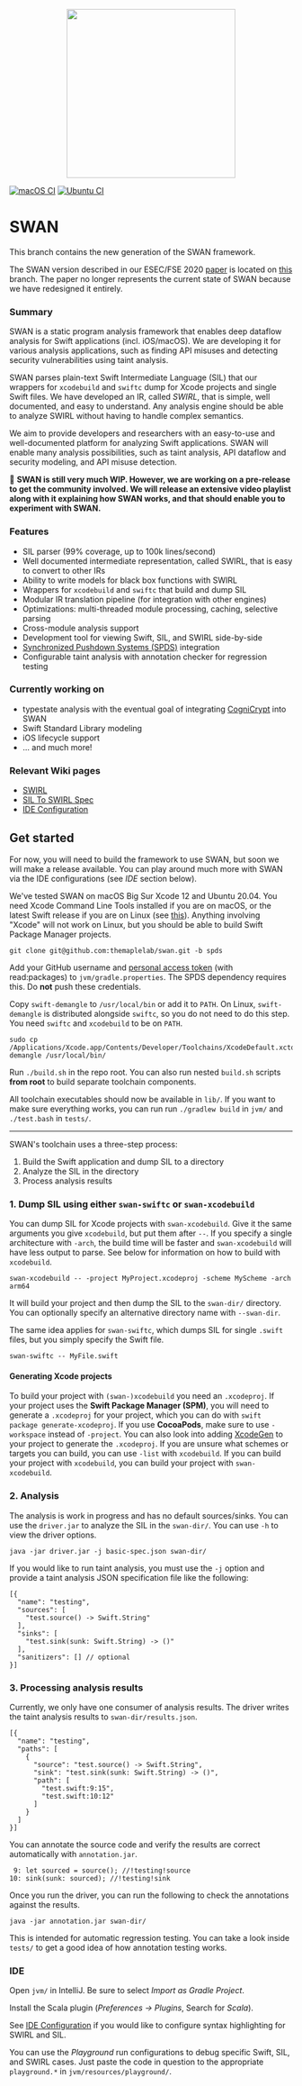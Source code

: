 
<p align="center">
<img src="https://karimali.ca/resources/images/projects/swan.png" width="300">
</p>

[![macOS CI](https://github.com/themaplelab/swan/actions/workflows/macOS.yml/badge.svg)](https://github.com/themaplelab/swan/actions/workflows/macOS.yml) [![Ubuntu CI](https://github.com/themaplelab/swan/actions/workflows/ubuntu.yml/badge.svg)](https://github.com/themaplelab/swan/actions/workflows/ubuntu.yml)

# SWAN

This branch contains the new generation of the SWAN framework.

The SWAN version described in our ESEC/FSE 2020 [paper](https://karimali.ca/resources/papers/swan.pdf) is located on [this](https://github.com/themaplelab/swan/tree/2020) branch. The paper no longer represents the current state of SWAN because we have redesigned it entirely.

###  Summary

SWAN is a static program analysis framework that enables deep dataflow analysis for Swift applications (incl. iOS/macOS). We are developing it for various analysis applications, such as finding API misuses and detecting security vulnerabilities using taint analysis.

SWAN parses plain-text Swift Intermediate Language (SIL) that our wrappers for `xcodebuild` and `swiftc` dump for Xcode projects and single Swift files. We have developed an IR, called *SWIRL*, that is simple, well documented, and easy to understand. Any analysis engine should be able to analyze SWIRL without having to handle complex semantics.

We aim to provide developers and researchers with an easy-to-use and well-documented platform for analyzing Swift applications. SWAN will enable many analysis possibilities, such as taint analysis, API dataflow and security modeling, and API misuse detection.

:construction: **SWAN is still very much WIP. However, we are working on a pre-release to get the community involved. We will release an extensive video playlist along with it explaining how SWAN works, and that should enable you to experiment with SWAN.**

### Features

- SIL parser (99% coverage, up to 100k lines/second)
- Well documented intermediate representation, called SWIRL, that is easy to convert to other IRs
- Ability to write models for black box functions with SWIRL
- Wrappers for `xcodebuild` and `swiftc` that build and dump SIL
- Modular IR translation pipeline (for integration with other engines)
- Optimizations: multi-threaded module processing, caching, selective parsing
- Cross-module analysis support
- Development tool for viewing Swift, SIL, and SWIRL side-by-side
- [Synchronized Pushdown Systems (SPDS)](https://github.com/CodeShield-Security/SPDS) integration
- Configurable taint analysis with annotation checker for regression testing

### Currently working on

- typestate analysis with the eventual goal of integrating [CogniCrypt](https://github.com/CROSSINGTUD/CryptoAnalysis) into SWAN
- Swift Standard Library modeling
- iOS lifecycle support
- ... and much more!

### Relevant Wiki pages

- [SWIRL](https://github.com/themaplelab/swan/wiki/SWIRL)
- [SIL To SWIRL Spec](https://github.com/themaplelab/swan/wiki/SIL-To-SWIRL-Spec)
- [IDE Configuration](https://github.com/themaplelab/swan/wiki/IDE-Configuration)

## Get started

For now, you will need to build the framework to use SWAN, but soon we will make a release available. You can play around much more with SWAN via the IDE configurations (see *IDE* section below).

We've tested SWAN on macOS Big Sur Xcode 12 and Ubuntu 20.04. You need Xcode Command Line Tools installed if you are on macOS, or the latest Swift release if you are on Linux (see [this](https://linuxconfig.org/how-to-install-swift-on-ubuntu-20-04)). Anything involving "Xcode" will not work on Linux, but you should be able to build Swift Package Manager projects.

```
git clone git@github.com:themaplelab/swan.git -b spds
```

Add your GitHub username and [personal access token](https://docs.github.com/en/github/authenticating-to-github/creating-a-personal-access-token) (with read:packages) to `jvm/gradle.properties`. The SPDS dependency requires this. Do **not** push these credentials.

Copy `swift-demangle` to `/usr/local/bin` or add it to `PATH`. On Linux, `swift-demangle` is distributed alongside `swiftc`, so you do not need to do this step. You need `swiftc` and `xcodebuild` to be on `PATH`.

```
sudo cp /Applications/Xcode.app/Contents/Developer/Toolchains/XcodeDefault.xctoolchain/usr/bin/swift-demangle /usr/local/bin/
```


Run `./build.sh` in the repo root. You can also run nested `build.sh` scripts **from root** to build separate toolchain components.

All toolchain executables should now be available in `lib/`. If you want to make sure everything works, you can run run `./gradlew build` in `jvm/` and `./test.bash` in `tests/`.

-------

SWAN's toolchain uses a three-step process:
1. Build the Swift application and dump SIL to a directory
2. Analyze the SIL in the directory
3. Process analysis results

### 1. Dump SIL using either `swan-swiftc` or `swan-xcodebuild`

You can dump SIL for Xcode projects with `swan-xcodebuild`. Give it the same arguments you give `xcodebuild`, but put them after `--`. If you specify a single architecture with `-arch`, the build time will be faster and `swan-xcodebuild` will have less output to parse. See below for information on how to build with `xcodebuild`.

```
swan-xcodebuild -- -project MyProject.xcodeproj -scheme MyScheme -arch arm64
```

It will build your project and then dump the SIL to the `swan-dir/` directory. You can optionally specify an alternative directory name with `--swan-dir`.

The same idea applies for `swan-swiftc`, which dumps SIL for single `.swift` files, but you simply specify the Swift file.

```
swan-swiftc -- MyFile.swift
```
#### Generating Xcode projects

To build your project with `(swan-)xcodebuild` you need an `.xcodeproj`. If your project uses the **Swift Package Manager (SPM)**, you will need to generate a `.xcodeproj` for your project, which you can do with `swift package generate-xcodeproj`. If you use **CocoaPods**, make sure to use `-workspace` instead of `-project`. You can also look into adding [XcodeGen](https://github.com/yonaskolb/XcodeGen) to your project to generate the `.xcodeproj`. If you are unsure what schemes or targets you can build, you can use `-list` with `xcodebuild`. If you can build your project with `xcodebuild`, you can build your project with `swan-xcodebuild`.

### 2. Analysis

The analysis is work in progress and has no default sources/sinks. You can use the `driver.jar` to analyze the SIL in the `swan-dir/`. You can use `-h` to view the driver options.

```
java -jar driver.jar -j basic-spec.json swan-dir/
```

If you would like to run taint analysis, you must use the `-j` option and provide a taint analysis JSON specification file like the following:
```
[{
  "name": "testing",
  "sources": [
    "test.source() -> Swift.String"
  ],
  "sinks": [
    "test.sink(sunk: Swift.String) -> ()"
  ],
  "sanitizers": [] // optional
}]
```

### 3. Processing analysis results
Currently, we only have one consumer of analysis results. The driver writes the taint analysis results to `swan-dir/results.json`.

```
[{
  "name": "testing",
  "paths": [
    {
      "source": "test.source() -> Swift.String",
      "sink": "test.sink(sunk: Swift.String) -> ()",
      "path": [
        "test.swift:9:15",
        "test.swift:10:12"
      ]
    }
  ]
}]
```
You can annotate the source code and verify the results are correct automatically with `annotation.jar`.
```
 9: let sourced = source(); //!testing!source
10: sink(sunk: sourced); //!testing!sink
```
Once you run the driver, you can run the following to check the annotations against the results.
```
java -jar annotation.jar swan-dir/
```
This is intended for automatic regression testing. You can take a look inside `tests/` to get a good idea of how annotation testing works.

### IDE

Open `jvm/` in IntelliJ. Be sure to select *Import as Gradle Project*.

Install the Scala plugin (*Preferences -> Plugins*, Search for *Scala*).

See [IDE Configuration](https://github.com/themaplelab/swan/wiki/IDE-Configuration) if you would like to configure syntax highlighting for SWIRL and SIL.

You can use the *Playground* run configurations to debug specific Swift, SIL, and SWIRL cases. Just paste the code in question to the appropriate `playground.*` in `jvm/resources/playground/`. 
